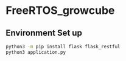 # FreeRTOS_growcube
 
## Environment Set up
```bash
python3 -m pip install flask flask_restful
python3 application.py
```